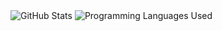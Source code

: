 
<img src="https://github-readme-stats.vercel.app/api?username=jdolanc&show_icons=true&theme=transparent" alt="GitHub Stats">


<img src="https://github-readme-stats.vercel.app/api/top-langs/?username=jdolanc)](https://github.com/anuraghazra/github-readme-stats" alt="Programming Languages Used">
